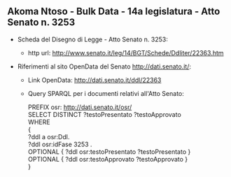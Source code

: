 ## Akoma Ntoso - Bulk Data - 14a legislatura - Atto Senato n. 3253 ##

* Scheda del Disegno di Legge - Atto Senato n. 3253:
	* http url: http://www.senato.it/leg/14/BGT/Schede/Ddliter/22363.htm

* Riferimenti al sito OpenData del Senato http://dati.senato.it/:
	* Link OpenData: http://dati.senato.it/ddl/22363
	* Query SPARQL per i documenti relativi all'Atto Senato:

        PREFIX osr: <http://dati.senato.it/osr/>  
		SELECT DISTINCT ?testoPresentato ?testoApprovato  
		WHERE  
		{  
		    ?ddl a osr:Ddl.  
		    ?ddl osr:idFase 3253 .  
		    OPTIONAL { ?ddl osr:testoPresentato ?testoPresentato }  
		    OPTIONAL { ?ddl osr:testoApprovato ?testoApprovato }  
		}
		